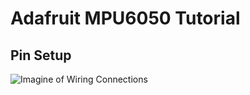 # Adafruit MPU6050 Tutorial

## Pin Setup
![Imagine of Wiring Connections](https://ci3.googleusercontent.com/mail-img-att/AFCqZUThCiJzJdf5VEPteI38iU4qnCil-Sh8_i3cN5V2-CpUgZl--BT6T41QAQx5CnERvZO2G-tCWW8L4dy0hpVCbDTkbaTJOeb_-uVqiqYysCVO6LnAdNoPUOyvBJOToGWDmonSgrcMjQwpos4TAGAm7Wb2Y2q7FP-hSKtcxXmohh_ocbb2QgcuV42Qs1p731DiRPBw8EQ1PGIHDRJtui4Eidqv2VdiTuQr0OY7wOFFXi9l2X-p-xWPghV6yXjCQQFoPtGQH4euV5N5c4-ckY_soG8GE949CwQs3TM7Esc5M0UYe7IHWo136j9-g-rpMt5ZEcD7Y1NYwC7rCI46KGSFGiejAC2qMYsi3DFWj7SGz_AVnYmfNsXVhE0isgnpOYCD6Rc_9uzAtjNlQr5A-Q1i58PURXv468tTernak52G0SzaolKX8-qcxqE_hWZ8D8fjc39rNlD6i9PonuLUA1Lji4xH6IpdAkDVgAl7JYSdlAL-qM81bYAi-k9IxM4VFPfifPQYRhF95_F9B4Ep7n9SIFkirArgT5kmE9S___ffsfuOm7T7rsrR3v_TzfFf-P9-775C06vVTxAHMhT1TpJlYycQEYDWsajXwu2Ka95v7_fh1Z8Ta2ciBfkmPyyqYoDWGuBV6eTWnhS-9je5aY975QFgwUleCTfClFN8wjRZngjrZI4lxD3py9Uyd2Latz6-hG2I44vT3fwgiN2kLwgbf4zWOMhUGlvRW9hSuI7epzOKFeJ3jODHBQjJbCPp2q_a8-IquQ2PJsLU9ZGftmnfUyDumi8GQgjkkXITWcaJcmDB8TyMsOwDnfZYYmvHOFacr18GFflIZVdb46hrCQZr8WKl1NOrC4IHyXKK9du6CoEw2tTaT9JWCO56K9zZPJlxBnxJfAGzqpIz4qywLsoLMYroEC6exl34u24X5ZThnvgWI3Y2n-cJurGJUFWdHnlcmcaQMpdaAbdeg9_peH106gJGLmObRJf1PD6m=s0-l75-ft)
